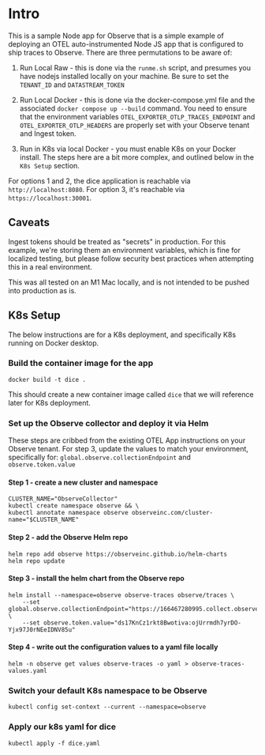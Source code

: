 # Intro

This is a sample Node app for Observe that is a simple example of deploying an OTEL auto-instrumented Node JS app that is configured to ship traces to Observe. There are three permutations to be aware of:

1. Run Local Raw - this is done via the `runme.sh` script, and presumes you have nodejs installed locally on your machine. Be sure to set the `TENANT_ID` and `DATASTREAM_TOKEN`

2. Run Local Docker - this is done via the docker-compose.yml file and the associated `docker compose up --build` command. You need to ensure that the environment variables `OTEL_EXPORTER_OTLP_TRACES_ENDPOINT` and `OTEL_EXPORTER_OTLP_HEADERS` are properly set with your Observe tenant and Ingest token.

3. Run in K8s via local Docker - you must enable K8s on your Docker install. The steps here are a bit more complex, and outlined below in the `K8s Setup` section.


For options 1 and 2, the dice application is reachable via `http://localhost:8080`. For option 3, it's reachable via `https://localhost:30001`.

## Caveats

Ingest tokens should be treated as "secrets" in production. For this example, we're storing them an environment variables, which is fine for localized testing, but please follow security best practices when attempting this in a real environment. 

This was all tested on an M1 Mac locally, and is not intended to be pushed into production as is.


## K8s Setup

The below instructions are for a K8s deployment, and specifically K8s running on Docker desktop.


### Build the container image for the app

`docker build -t dice .`

This should create a new container image called `dice` that we will reference later for K8s deployment.


### Set up the Observe collector and deploy it via Helm

These steps are cribbed from the existing OTEL App instructions on your Observe tenant. For step 3, update the values to match your environment, specifically for:
`global.observe.collectionEndpoint` and
`observe.token.value`

#### Step 1 - create a new cluster and namespace
```
CLUSTER_NAME="ObserveCollector"
kubectl create namespace observe && \
kubectl annotate namespace observe observeinc.com/cluster-name="$CLUSTER_NAME"
```

#### Step 2 - add the Observe Helm repo

```
helm repo add observe https://observeinc.github.io/helm-charts
helm repo update
```

#### Step 3 - install the helm chart from the Observe repo

```
helm install --namespace=observe observe-traces observe/traces \
	--set global.observe.collectionEndpoint="https://166467280995.collect.observeinc.com/" \
	--set observe.token.value="ds17KnCz1rkt8Bwotiva:ojUrrmdh7yrDO-Yjx97J0rNEeIDNV85u"
```

#### Step 4 - write out the configuration values to a yaml file locally
```
helm -n observe get values observe-traces -o yaml > observe-traces-values.yaml
```

### Switch your default K8s namespace to be Observe

`kubectl config set-context --current --namespace=observe`

### Apply our k8s yaml for dice
`kubectl apply -f dice.yaml`
